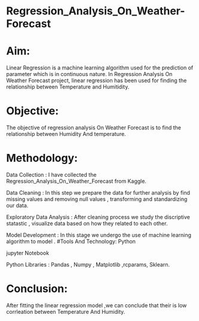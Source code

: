 # Regression_Analysis_On_Weather-Forecast
# Aim:  
Linear Regression is a machine learning algorithm used for the prediction of parameter which is in continuous nature. In Regression Analysis 
On Weather Forecast project, linear regression has been used for finding the relationship between Temperature and Humitidity. 
# Objective:
The objective of regression analysis On Weather Forecast is to find the relationship between Humidity And temperature.
# Methodology:
Data Collection : I have collected the Regression_Analysis_On_Weather_Forecast  from Kaggle.

Data Cleaning : In this step we prepare the data for further analysis by find missing values and removing null values , transforming and standardizing our data.

Exploratory Data Analysis : After cleaning process we study the discriptive statastic , visualize data based on how they related to each other.

Model Development : In this stage we undergo the use of machine learning algorithm to model .
#Tools And Technology:
Python

jupyter Notebook

Python Libraries : Pandas , Numpy , Matplotlib ,rcparams, Sklearn.
# Conclusion:
After fitting the linear regression model ,we can conclude that their is low corrleation between Temperature And Humidity.
